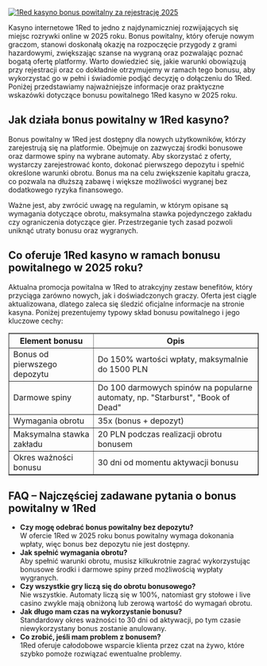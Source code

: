 [![1Red kasyno bonus powitalny za rejestrację 2025](https://123-caf.pages.dev/gitsignup.png)](https://vrmoo.ru/Bt82HjjY)

<div>     <p>Kasyno internetowe 1Red to jedno z najdynamiczniej rozwijających się miejsc rozrywki online w 2025 roku. Bonus powitalny, który oferuje nowym graczom, stanowi doskonałą okazję na rozpoczęcie przygody z grami hazardowymi, zwiększając szanse na wygraną oraz pozwalając poznać bogatą ofertę platformy. Warto dowiedzieć się, jakie warunki obowiązują przy rejestracji oraz co dokładnie otrzymujemy w ramach tego bonusu, aby wykorzystać go w pełni i świadomie podjąć decyzję o dołączeniu do 1Red. Poniżej przedstawiamy najważniejsze informacje oraz praktyczne wskazówki dotyczące bonusu powitalnego 1Red kasyno w 2025 roku.</p>    <h2>Jak działa bonus powitalny w 1Red kasyno?</h2>   <p>Bonus powitalny w 1Red jest dostępny dla nowych użytkowników, którzy zarejestrują się na platformie. Obejmuje on zazwyczaj środki bonusowe oraz darmowe spiny na wybrane automaty. Aby skorzystać z oferty, wystarczy zarejestrować konto, dokonać pierwszego depozytu i spełnić określone warunki obrotu. Bonus ma na celu zwiększenie kapitału gracza, co pozwala na dłuższą zabawę i większe możliwości wygranej bez dodatkowego ryzyka finansowego.</p>   <p>Ważne jest, aby zwrócić uwagę na regulamin, w którym opisane są wymagania dotyczące obrotu, maksymalna stawka pojedynczego zakładu czy ograniczenia dotyczące gier. Przestrzeganie tych zasad pozwoli uniknąć utraty bonusu oraz wygranych.</p>    <h2>Co oferuje 1Red kasyno w ramach bonusu powitalnego w 2025 roku?</h2>   <p>Aktualna promocja powitalna w 1Red to atrakcyjny zestaw benefitów, który przyciąga zarówno nowych, jak i doświadczonych graczy. Oferta jest ciągle aktualizowana, dlatego zaleca się śledzić oficjalne informacje na stronie kasyna. Poniżej prezentujemy typowy skład bonusu powitalnego i jego kluczowe cechy:</p>    <table border="1" cellspacing="0" cellpadding="8" style="border-collapse: collapse; width: 100%; max-width: 600px;">     <thead>       <tr>         <th>Element bonusu</th>         <th>Opis</th>       </tr>     </thead>     <tbody>       <tr>         <td>Bonus od pierwszego depozytu</td>         <td>Do 150% wartości wpłaty, maksymalnie do 1500 PLN</td>       </tr>       <tr>         <td>Darmowe spiny</td>         <td>Do 100 darmowych spinów na popularne automaty, np. "Starburst", "Book of Dead"</td>       </tr>       <tr>         <td>Wymagania obrotu</td>         <td>35x (bonus + depozyt)</td>       </tr>       <tr>         <td>Maksymalna stawka zakładu</td>         <td>20 PLN podczas realizacji obrotu bonusem</td>       </tr>       <tr>         <td>Okres ważności bonusu</td>         <td>30 dni od momentu aktywacji bonusu</td>       </tr>     </tbody>   </table>    <h2>FAQ – Najczęściej zadawane pytania o bonus powitalny w 1Red</h2>    <ul>     <li><strong>Czy mogę odebrać bonus powitalny bez depozytu?</strong><br>W ofercie 1Red w 2025 roku bonus powitalny wymaga dokonania wpłaty, więc bonus bez depozytu nie jest dostępny.</li>     <li><strong>Jak spełnić wymagania obrotu?</strong><br>Aby spełnić warunki obrotu, musisz kilkukrotnie zagrać wykorzystując bonusowe środki i darmowe spiny przed możliwością wypłaty wygranych.</li>     <li><strong>Czy wszystkie gry liczą się do obrotu bonusowego?</strong><br>Nie wszystkie. Automaty liczą się w 100%, natomiast gry stołowe i live casino zwykle mają obniżoną lub zerową wartość do wymagań obrotu.</li>     <li><strong>Jak długo mam czas na wykorzystanie bonusu?</strong><br>Standardowy okres ważności to 30 dni od aktywacji, po tym czasie niewykorzystany bonus zostanie anulowany.</li>     <li><strong>Co zrobić, jeśli mam problem z bonusem?</strong><br>1Red oferuje całodobowe wsparcie klienta przez czat na żywo, które szybko pomoże rozwiązać ewentualne problemy.</li>   </ul> </div>